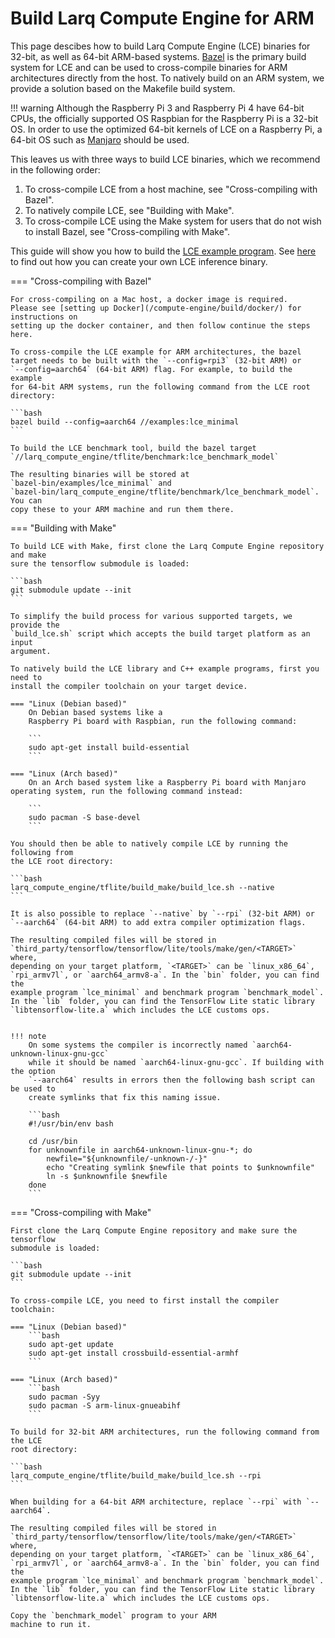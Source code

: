 # Build Larq Compute Engine for ARM

This page descibes how to build Larq Compute Engine (LCE) binaries
for 32-bit, as well as 64-bit ARM-based systems.
[Bazel](https://bazel.build/) is the primary build system for LCE and can
be used to cross-compile binaries for ARM architectures directly from the host.
To natively build on an ARM system, we provide a solution based on the
Makefile build system.

!!! warning
    Although the Raspberry Pi 3 and Raspberry Pi 4 have 64-bit CPUs, the
    officially supported OS Raspbian for the Raspberry Pi is a 32-bit OS. In order
    to use the optimized 64-bit kernels of LCE on a Raspberry Pi, a 64-bit OS such
    as [Manjaro](https://manjaro.org/download/#raspberry-pi-4-xfce) should be used.

This leaves us with three ways to build LCE binaries, which we recommend in
the following order:

1. To cross-compile LCE from a host machine, see "Cross-compiling with Bazel".
2. To natively compile LCE, see "Building with Make".
3. To cross-compile LCE using the Make system for users that do not wish to
   install Bazel, see "Cross-compiling with Make".

This guide will show you how to build the [LCE example program](https://github.com/larq/compute-engine/blob/master/examples/lce_minimal.cc).
See [here](/compute-engine/inference/) to find out how you can create your own LCE
inference binary.

=== "Cross-compiling with Bazel"

    For cross-compiling on a Mac host, a docker image is required.
    Please see [setting up Docker](/compute-engine/build/docker/) for instructions on
    setting up the docker container, and then follow continue the steps here.

    To cross-compile the LCE example for ARM architectures, the bazel
    target needs to be built with the `--config=rpi3` (32-bit ARM) or
    `--config=aarch64` (64-bit ARM) flag. For example, to build the example
    for 64-bit ARM systems, run the following command from the LCE root
    directory:

    ```bash
    bazel build --config=aarch64 //examples:lce_minimal
    ```

    To build the LCE benchmark tool, build the bazel target
    `//larq_compute_engine/tflite/benchmark:lce_benchmark_model`

    The resulting binaries will be stored at
    `bazel-bin/examples/lce_minimal` and
    `bazel-bin/larq_compute_engine/tflite/benchmark/lce_benchmark_model`. You can
    copy these to your ARM machine and run them there.

=== "Building with Make"

    To build LCE with Make, first clone the Larq Compute Engine repository and make
    sure the tensorflow submodule is loaded:

    ```bash
    git submodule update --init
    ```

    To simplify the build process for various supported targets, we provide the
    `build_lce.sh` script which accepts the build target platform as an input
    argument.

    To natively build the LCE library and C++ example programs, first you need to
    install the compiler toolchain on your target device.

    === "Linux (Debian based)"
        On Debian based systems like a
        Raspberry Pi board with Raspbian, run the following command:

        ```
        sudo apt-get install build-essential
        ```

    === "Linux (Arch based)"
        On an Arch based system like a Raspberry Pi board with Manjaro operating system, run the following command instead:

        ```
        sudo pacman -S base-devel
        ```

    You should then be able to natively compile LCE by running the following from
    the LCE root directory:

    ```bash
    larq_compute_engine/tflite/build_make/build_lce.sh --native
    ```

    It is also possible to replace `--native` by `--rpi` (32-bit ARM) or
    `--aarch64` (64-bit ARM) to add extra compiler optimization flags.

    The resulting compiled files will be stored in
    `third_party/tensorflow/tensorflow/lite/tools/make/gen/<TARGET>` where,
    depending on your target platform, `<TARGET>` can be `linux_x86_64`,
    `rpi_armv7l`, or `aarch64_armv8-a`. In the `bin` folder, you can find the
    example program `lce_minimal` and benchmark program `benchmark_model`.
    In the `lib` folder, you can find the TensorFlow Lite static library
    `libtensorflow-lite.a` which includes the LCE customs ops.


    !!! note
        On some systems the compiler is incorrectly named `aarch64-unknown-linux-gnu-gcc`
        while it should be named `aarch64-linux-gnu-gcc`. If building with the option
        `--aarch64` results in errors then the following bash script can be used to
        create symlinks that fix this naming issue.

        ```bash
        #!/usr/bin/env bash

        cd /usr/bin
        for unknownfile in aarch64-unknown-linux-gnu-*; do
        	newfile="${unknownfile/-unknown-/-}"    
        	echo "Creating symlink $newfile that points to $unknownfile"
        	ln -s $unknownfile $newfile
        done
        ```

=== "Cross-compiling with Make"

    First clone the Larq Compute Engine repository and make sure the tensorflow
    submodule is loaded:

    ```bash
    git submodule update --init
    ```

    To cross-compile LCE, you need to first install the compiler toolchain:

    === "Linux (Debian based)"
        ```bash
        sudo apt-get update
        sudo apt-get install crossbuild-essential-armhf
        ```

    === "Linux (Arch based)"
        ```bash
        sudo pacman -Syy
        sudo pacman -S arm-linux-gnueabihf
        ```

    To build for 32-bit ARM architectures, run the following command from the LCE
    root directory:

    ```bash
    larq_compute_engine/tflite/build_make/build_lce.sh --rpi
    ```

    When building for a 64-bit ARM architecture, replace `--rpi` with `--aarch64`.

    The resulting compiled files will be stored in
    `third_party/tensorflow/tensorflow/lite/tools/make/gen/<TARGET>` where,
    depending on your target platform, `<TARGET>` can be `linux_x86_64`,
    `rpi_armv7l`, or `aarch64_armv8-a`. In the `bin` folder, you can find the
    example program `lce_minimal` and benchmark program `benchmark_model`.
    In the `lib` folder, you can find the TensorFlow Lite static library
    `libtensorflow-lite.a` which includes the LCE customs ops.

    Copy the `benchmark_model` program to your ARM
    machine to run it.
